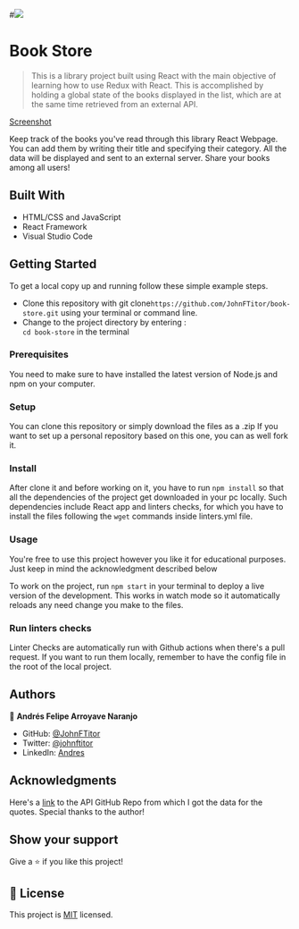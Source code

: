 #![](https://img.shields.io/badge/Microverse-blueviolet)

# Book Store

> This is a library project built using React with the main objective of learning how to use Redux with React. This is accomplished by holding a global state of the books displayed in the list, which are at the same time retrieved from an external API.

[Screenshot](screenshot.png)

Keep track of the books you've read through this library React Webpage. You can add them by writing their title and specifying their category. All the data will be displayed and sent to an external server. Share your books among all users!  

## Built With

- HTML/CSS and JavaScript
- React Framework
- Visual Studio Code

## Getting Started

To get a local copy up and running follow these simple example steps.

- Clone this repository with git clone```https://github.com/JohnFTitor/book-store.git``` using your terminal or command line.
- Change to the project directory by entering : <br>
```cd book-store``` in the terminal

### Prerequisites

You need to make sure to have installed the latest version of Node.js and npm on your computer.

### Setup

You can clone this repository or simply download the files as a .zip
If you want to set up a personal repository based on this one, you can as well fork it.

### Install

After clone it and before working on it, you have to run ```npm install``` so that all the dependencies of the project get downloaded in your pc locally.
Such dependencies include React app and linters checks, for which you have to install the files following the ```wget``` commands inside linters.yml file.   
   
### Usage

You're free to use this project however you like it for educational purposes. Just keep in mind the acknowledgment described below

To work on the project, run ```npm start``` in your terminal to deploy a live version of the development. This works in watch mode so it automatically reloads any need change you make to the files. 

### Run linters checks

Linter Checks are automatically run with Github actions when there's a pull request. If you want to run them locally, remember to have the config file in the root of the local project. 

## Authors

👤 **Andrés Felipe Arroyave Naranjo**

- GitHub: [@JohnFTitor](https://github.com/JohnFTitor)
- Twitter: [@johnftitor](https://twitter.com/johnftitor)
- LinkedIn: [Andres](https://www.linkedin.com/in/andresfelipe117/?locale=en_US)

## Acknowledgments

Here's a [link](https://github.com/arcanemutterings/random-quote-generator-api) to the API GitHub Repo from which I got the data for the quotes. Special thanks to the author!

## Show your support

Give a ⭐️ if you like this project!

## 📝 License

This project is [MIT](./MIT.md) licensed.
